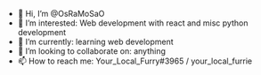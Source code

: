 - 👋 Hi, I’m @OsRaMoSaO
- 👀 I’m interested: Web development with react and misc python development
- 🌱 I’m currently: learning web development
- 💞️ I’m looking to collaborate on: anything
- 📫 How to reach me: Your_Local_Furry#3965 / your_local_furrie

<!---
OsRaMoSaO/OsRaMoSaO is a ✨ special ✨ repository because its `README.md` (this file) appears on your GitHub profile.
You can click the Preview link to take a look at your changes.
--->
